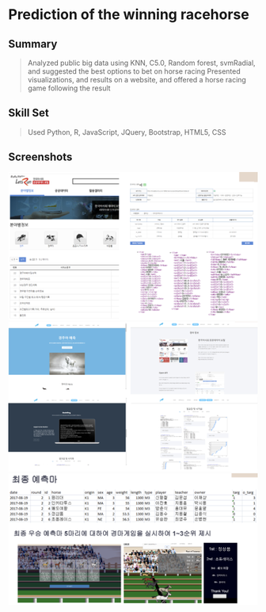 # Prediction of the winning racehorse
## Summary
>Analyzed public big data using KNN, C5.0, Random forest, svmRadial, and suggested the best options to bet on horse racing
>Presented visualizations, and results on a website, and offered a horse racing game following the result

## Skill Set
>Used Python, R, JavaScript, JQuery, Bootstrap, HTML5, CSS

## Screenshots
![Screenshot](portfolio/1.png)
![Screenshot](portfolio/2.png)
![Screenshot](portfolio/3.png)
